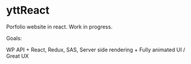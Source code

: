 # yttReact

Porfolio website in react. Work in progress.

Goals:

WP API + React, Redux, SAS, Server side rendering + Fully animated UI / Great UX